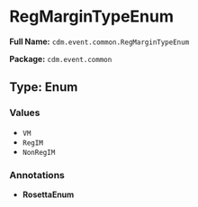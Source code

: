# RegMarginTypeEnum

**Full Name:** `cdm.event.common.RegMarginTypeEnum`

**Package:** `cdm.event.common`

## Type: Enum

### Values

- `VM`
- `RegIM`
- `NonRegIM`
### Annotations

- **RosettaEnum**

